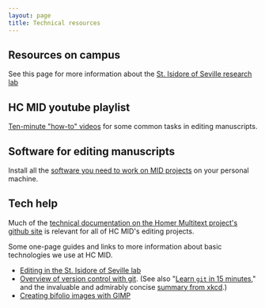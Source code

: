 ```yaml
---
layout: page
title: Technical resources
---
```



## Resources on campus ##


See this page for more information about the [St. Isidore of Seville research lab](isidore)


## HC MID youtube playlist

[Ten-minute "how-to" videos](https://www.youtube.com/playlist?list=PLJTxcGcJBiz5H-BhBkDFaebI9-R9RSkIN) for some common tasks in editing manuscripts.


## Software for editing manuscripts

Install all the [software you need to work on MID projects](software) on your personal machine.

## Tech help ##

Much of the [technical documentation on the Homer Multitext project's github site][hmtdoc] is relevant for all of HC MID's editing projects.

[hmtdoc]: http://homermultitext.github.io/hmt-docs/


Some one-page guides and links to more information about basic technologies we use at HC MID.



- [Editing in the St. Isidore of Seville lab](editing-in-lab)
- [Overview of version control with git](git-intro).  (See also "[Learn `git` in 15 minutes](http://try.github.io/levels/1/challenges/1)," and the invaluable and admirably concise [summary from xkcd](http://xkcd.com/1597/).)
- [Creating bifolio images with GIMP](gimp-bifolio)
